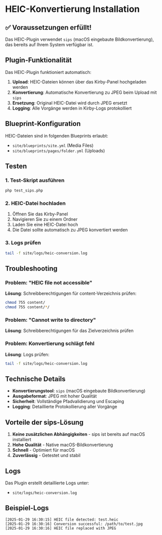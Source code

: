 # HEIC-Konvertierung Installation

## ✅ Voraussetzungen erfüllt!

Das HEIC-Plugin verwendet `sips` (macOS eingebaute Bildkonvertierung), das bereits auf Ihrem System verfügbar ist.

## Plugin-Funktionalität

Das HEIC-Plugin funktioniert automatisch:

1. **Upload**: HEIC-Dateien können über das Kirby-Panel hochgeladen werden
2. **Konvertierung**: Automatische Konvertierung zu JPEG beim Upload mit `sips`
3. **Ersetzung**: Original HEIC-Datei wird durch JPEG ersetzt
4. **Logging**: Alle Vorgänge werden in Kirby-Logs protokolliert

## Blueprint-Konfiguration

HEIC-Dateien sind in folgenden Blueprints erlaubt:
- `site/blueprints/site.yml` (Media Files)
- `site/blueprints/pages/folder.yml` (Uploads)

## Testen

### 1. Test-Skript ausführen
```bash
php test_sips.php
```

### 2. HEIC-Datei hochladen
1. Öffnen Sie das Kirby-Panel
2. Navigieren Sie zu einem Ordner
3. Laden Sie eine HEIC-Datei hoch
4. Die Datei sollte automatisch zu JPEG konvertiert werden

### 3. Logs prüfen
```bash
tail -f site/logs/heic-conversion.log
```

## Troubleshooting

### Problem: "HEIC file not accessible"
**Lösung**: Schreibberechtigungen für content-Verzeichnis prüfen:
```bash
chmod 755 content/
chmod 755 content/*/
```

### Problem: "Cannot write to directory"
**Lösung**: Schreibberechtigungen für das Zielverzeichnis prüfen

### Problem: Konvertierung schlägt fehl
**Lösung**: Logs prüfen:
```bash
tail -f site/logs/heic-conversion.log
```

## Technische Details

- **Konvertierungstool**: `sips` (macOS eingebaute Bildkonvertierung)
- **Ausgabeformat**: JPEG mit hoher Qualität
- **Sicherheit**: Vollständige Pfadvalidierung und Escaping
- **Logging**: Detaillierte Protokollierung aller Vorgänge

## Vorteile der sips-Lösung

1. **Keine zusätzlichen Abhängigkeiten** - sips ist bereits auf macOS installiert
2. **Hohe Qualität** - Native macOS-Bildkonvertierung
3. **Schnell** - Optimiert für macOS
4. **Zuverlässig** - Getestet und stabil

## Logs

Das Plugin erstellt detaillierte Logs unter:
- `site/logs/heic-conversion.log`

## Beispiel-Logs

```
[2025-01-29 16:30:15] HEIC file detected: test.heic
[2025-01-29 16:30:16] Conversion successful: /path/to/test.jpg
[2025-01-29 16:30:16] HEIC file replaced with JPEG
``` 